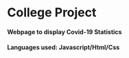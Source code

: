 # College Project
#### Webpage to display Covid-19 Statistics
#### Languages used: Javascript/Html/Css 
